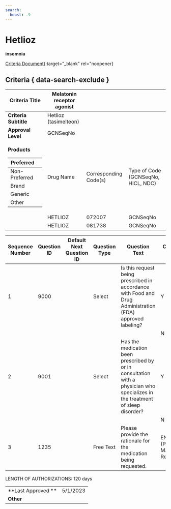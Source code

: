 ```yaml
---
search:
  boost: .9
---
```


# Hetlioz

**insomnia**

[Criteria Document](https://mygainwell-my.sharepoint.com/:w:/g/personal/kaelyn_dobbins_gainwelltechnologies_com/EUYRt9K2L35LvhQ49bGg0xIBeJkVGYpIUtpwuxmIXz2nnw?e=Mc6nhg){:target="_blank" rel="noopener}

## Criteria { data-search-exclude }

<table>
<thead>
<tr class="header">
<th><strong>Criteria Title</strong></th>
<th>Melatonin receptor agonist</th>
<th></th>
<th></th>
</tr>
</thead>
<tbody>
<tr class="odd">
<td><strong>Criteria Subtitle</strong></td>
<td>Hetlioz (tasimelteon)</td>
<td></td>
<td></td>
</tr>
<tr class="even">
<td><strong>Approval Level</strong></td>
<td>GCNSeqNo</td>
<td></td>
<td></td>
</tr>
<tr class="odd">
<td><p><strong>Products</strong></p>
<table>
<thead>
<tr class="header">
<th>Preferred</th>
<th></th>
</tr>
</thead>
<tbody>
<tr class="odd">
<td>Non-Preferred</td>
<td></td>
</tr>
<tr class="even">
<td>Brand</td>
<td></td>
</tr>
<tr class="odd">
<td>Generic</td>
<td></td>
</tr>
<tr class="even">
<td>Other</td>
<td></td>
</tr>
</tbody>
</table></td>
<td>Drug Name</td>
<td>Corresponding Code(s)</td>
<td>Type of Code (GCNSeqNo, HICL, NDC)</td>
</tr>
<tr class="even">
<td></td>
<td>HETLIOZ</td>
<td>072007</td>
<td>GCNSeqNo</td>
</tr>
<tr class="odd">
<td></td>
<td>HETLIOZ</td>
<td>081738</td>
<td>GCNSeqNo</td>
</tr>
</tbody>
</table>

| **Sequence Number** | **Question ID** | **Default Next Question ID** | **Question Type** | **Question Text**                                                                                                             | **Choice Text**             | **Next Question ID**     |
| ------------------- | --------------- | ---------------------------- | ----------------- | ----------------------------------------------------------------------------------------------------------------------------- | --------------------------- | ------------------------ |
| 1                   | 9000            |                              | Select            | Is this request being prescribed in accordance with Food and Drug Administration (FDA) approved labeling?                     | Y                           | 9001                     |
|                     |                 |                              |                   |                                                                                                                               | N                           | 1235                     |
| 2                   | 9001            |                              | Select            | Has the medication been prescribed by or in consultation with a physician who specializes in the treatment of sleep disorder? | Y                           | END (Approve x 120 days) |
|                     |                 |                              |                   |                                                                                                                               | N                           | 1235                     |
| 3                   | 1235            |                              | Free Text         | Please provide the rationale for the medication being requested.                                                              | END (Pending Manual Review) |                          |

LENGTH OF AUTHORIZATIONS: 120 days

|||
| ------------------ | -------- |
| **Last Approved ** | 5/1/2023 |
| **Other**          |          |
